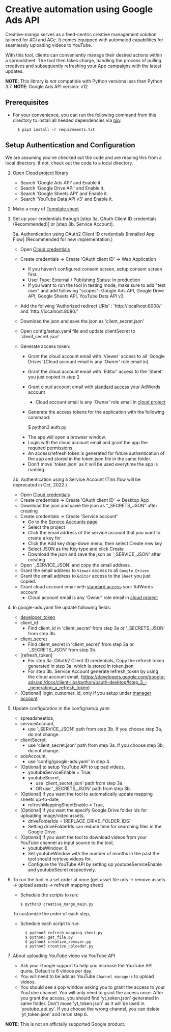 # Creative automation using Google Ads API

Creative-mango serves as a feed-centric creative management solution tailored for ACi and ACe. 
It comes equipped with automated capabilities for seamlessly uploading videos to YouTube.

With this tool, clients can conveniently manage their desired actions within a spreadsheet.
The tool then takes charge, handling the process of pulling creatives and subsequently refreshing your App campaigns with the latest updates.


**NOTE**: This library is _not_ compatible with Python versions less than Python 3.7.
**NOTE**: Google Ads API version: v12


## Prerequisites

*   For your convenience, you can run the following command from this directory
    to install all needed dependencies via [pip](https://pip.pypa.io/):
    ```
      $ pip3 install -r requirements.txt
    ```

## Setup Authentication and Configuration

We are assuming you've checked out the code and are reading this from a local
directory. If not, check out the code to a local directory.

1.  [Open Cloud project library](https://console.developers.google.com/apis/library)

    *   Search 'Google Ads API' and Enable it.
    *   Search 'Google Drive API' and Enable it.
    *   Search 'Google Sheets API' and Enable it.
    *   Search 'YouTube Data API v3' and Enable it.

2.  Make a copy of [Template sheet](https://docs.google.com/spreadsheets/d/1L-rC9kunww4Z8UVE_3pmDhbmJcuQkukFcYjQPSzByr8/copy)

3.  Set up your credentials through [step 3a. OAuth Client ID credentials (Recommended)] or [step 3b. Service Account].

    3a. Authentication using OAuth2 Client ID credentials [Installed App Flow] (Recommended for new implementation.)
    *   Open [Cloud credentials](https://console.developers.google.com/apis/credentials)
    *   Create credentials -> Create 'OAuth client ID' -> Web Application
        *   If you haven’t configured consent screen, setup consent screen first.
        *   User Type: External / Publishing Status: In production
        *   If you want to run the tool in testing mode, make sure to add "test user" and add following "scopes": 
            Google Ads API, Google Drive API, Google Sheets API, YouTube Data API v3
    *   Add the follwing 'Authorized redirect URIs' : 'http://localhost:8008/' and 'http://localhost:8080/'
    *   Download the json and save the json as 'client_secret.json'
    *   Open config/setup.yaml file and update clientSecret to 'client_secret.json'
    *   Generate access token:
        *   Grant the cloud account email with 'Viewer' access to all 'Google Drives' [Cloud account email is any 'Owner' role email in]
        *   Grant the cloud account email with 'Editor' access to the 'Sheet'  you just copied in step 2.
        *   Grant cloud account email with [standard access](https://support.google.com/google-ads/answer/6372672?hl=en) your AdWords account
            *   Cloud account email is any 'Owner' role email in [cloud project](https://console.developers.google.com/iam-admin)
        *   Generate the access tokens for the application with the following command:

            $ python3 auth.py

        - The app will open a browser window.
        - Login with the cloud account email and grant the app the required permissions.
        - An access/refresh token is generated for future authentication of the app and stored in the token.json file in the same folder.
        - Don't move 'token.json' as it will be used everytime the app is running.

    3b. Authentication using a Service Account (This flow will be deprecated in Oct, 2022.)
    *   Open [Cloud credentials](https://console.developers.google.com/apis/credentials)
    *   Create credentials -> Create 'OAuth client ID' -> Desktop App
    *   Download the json and savie the json as “_SECRETS_JSON” after creating
    *   Create credentials -> Create 'Service account'
        *   Go to the [Service Accounts page](https://console.cloud.google.com/iam-admin/serviceaccounts)
        *   Select the project
        *   Click the email address of the service account that you want to
            create a key for
        *   Click the Add key drop-down menu, then select Create new key
        *   Select JSON as the Key type and click Create
        *   Download the json and save the json as '_SERVICE_JSON' after
            creating
    *   Open '_SERVICE_JSON' and copy the email address.
    *   Grant the email address to `Viewer` access to all `Google Drives`
    *   Grant the email address to `Editor` access to the `Sheet` you just copied.
    * Grant cloud account email with [standard access](https://support.google.com/google-ads/answer/6372672?hl=en) your AdWords account
        *   Cloud account email is any 'Owner' role email in [cloud project](https://console.developers.google.com/iam-admin)

4.  In google-ads.yaml file update following fields:

    *   [developer_token](https://developers.google.com/google-ads/api/docs/first-call/dev-token)
    *   client_id
        *   Find client_id in 'client_secret' from step 3a or '_SECRETS_JSON' from step 3b.
    *   client_secret
        *   Find client_secret in 'client_secret' from step 3a or '_SECRETS_JSON' from step 3b.
    *   [refresh_token]
        *   For step 3a. OAuth2 Client ID credentials, Copy the refresh token generated in step 3a. which is stored in token.json
        *   For step 3b. Service Account generate refresh_token by using the cloud account email. (https://developers.google.com/google-ads/api/docs/client-libs/python/oauth-desktop#step_3_-_generating_a_refresh_token)
    *   [Optional] login_customer_id, only if you setup under [manager account](https://support.google.com/google-ads/answer/6139186)

5.  Update configuration in the config/setup.yaml

    *   spreadsheetIds,
    *   serviceAccount,
        *   use '_SERVICE_JSON' path from step 3b. If you choose step 3a, do not change.
    *   clientSecret,
        *   use 'client_secret.json' path from step 3a. If you choose step 3b, do not change.
    *   adsAccount,
        *   use 'config/google-ads.yaml' in step 4.
    *   [Optional] to setup YouTube API to upload videos,
        *   youtubeServiceEnable = True,
        *   youtubeSecret,
            *   use 'client_secret.json' path from step 3a.
            *   OR use '_SECRETS_JSON' path from step 3b.
    *   [Optional] if you want the tool to automatically update mapping sheets up-to-date,
        *   refreshMappingSheetEnable = True,
    *   [Optional] if you want the specify Google Drive folder ids for uploading image/video assets,
        *   driveFolderIds = [REPLACE_DRIVE_FOLDER_IDS]
        *   Setting driveFolderIds can reduce time for searching files in the Google Drive.
    *   [Optional] if you want the tool to download videos from your YouTube channel as input source to the tool,
        *   youtubeWindow: 6
        *   Set youtubeWindow with the number of months in the past the tool should retrieve videos for.
        *   Configure the YouTube API by setting up youtubeServiceEnable and youtubeSecret respectively.

6.  To run the tool in a set order at once
    (get asset file urls -> remove assets -> upload assets -> refresh mapping sheet)
    
    *   Schedule the scripts to run:
        ```
        $ python3 creative_mango_main.py
        ```
    To customize the order of each step,
    *   Schedule each script to run:
        ```
          $ python3 refresh_mapping_sheet.py
          $ python3 get_file.py
          $ python3 creative_remover.py
          $ python3 creative_uploader.py
        ```

7.  About uploading YouTube video via YouTube API

    *   Ask your Google support to help you increase the YouTube API quota.
        Default is 6 videos per day.
    *   You will need to be add as YouTube `Channel managers` to upload videos.
    *   You should see a pop window asking you to grant the access to your
        YouTube channel. You will only need to grant the access once. After you
        grant the access, you should find 'yt_token.json' generated
        in same folder. Don't move 'yt_token.json' as it will be
        used in 'youtube_api.py'. If you choose the wrong channel, you can
        delete 'yt_token.json' and rerun step 6.

**NOTE**: This is not an officially supported Google product.

